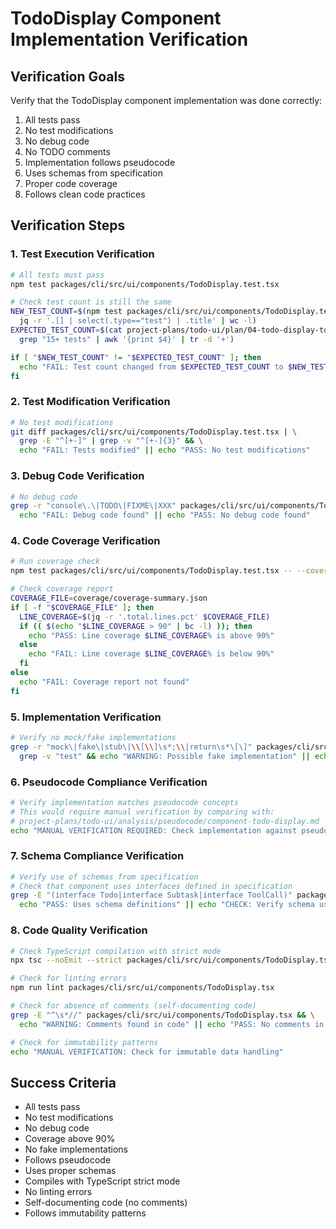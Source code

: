# TodoDisplay Component Implementation Verification

## Verification Goals

Verify that the TodoDisplay component implementation was done correctly:

1. All tests pass
2. No test modifications
3. No debug code
4. No TODO comments
5. Implementation follows pseudocode
6. Uses schemas from specification
7. Proper code coverage
8. Follows clean code practices

## Verification Steps

### 1. Test Execution Verification

```bash
# All tests must pass
npm test packages/cli/src/ui/components/TodoDisplay.test.tsx

# Check test count is still the same
NEW_TEST_COUNT=$(npm test packages/cli/src/ui/components/TodoDisplay.test.tsx -- --reporter=json | \
  jq -r '.[] | select(.type=="test") | .title' | wc -l)
EXPECTED_TEST_COUNT=$(cat project-plans/todo-ui/plan/04-todo-display-tdd-verification.md | \
  grep "15+ tests" | awk '{print $4}' | tr -d '+')

if [ "$NEW_TEST_COUNT" != "$EXPECTED_TEST_COUNT" ]; then
  echo "FAIL: Test count changed from $EXPECTED_TEST_COUNT to $NEW_TEST_COUNT"
fi
```

### 2. Test Modification Verification

```bash
# No test modifications
git diff packages/cli/src/ui/components/TodoDisplay.test.tsx | \
  grep -E "^[+-]" | grep -v "^[+-]{3}" && \
  echo "FAIL: Tests modified" || echo "PASS: No test modifications"
```

### 3. Debug Code Verification

```bash
# No debug code
grep -r "console\.\|TODO\|FIXME\|XXX" packages/cli/src/ui/components/TodoDisplay.tsx && \
  echo "FAIL: Debug code found" || echo "PASS: No debug code found"
```

### 4. Code Coverage Verification

```bash
# Run coverage check
npm test packages/cli/src/ui/components/TodoDisplay.test.tsx -- --coverage

# Check coverage report
COVERAGE_FILE=coverage/coverage-summary.json
if [ -f "$COVERAGE_FILE" ]; then
  LINE_COVERAGE=$(jq -r '.total.lines.pct' $COVERAGE_FILE)
  if (( $(echo "$LINE_COVERAGE > 90" | bc -l) )); then
    echo "PASS: Line coverage $LINE_COVERAGE% is above 90%"
  else
    echo "FAIL: Line coverage $LINE_COVERAGE% is below 90%"
  fi
else
  echo "FAIL: Coverage report not found"
fi
```

### 5. Implementation Verification

```bash
# Verify no mock/fake implementations
grep -r "mock\|fake\|stub\|\\[\\]\s*;\\|return\s*\[\]" packages/cli/src/ui/components/TodoDisplay.tsx | \
  grep -v "test" && echo "WARNING: Possible fake implementation" || echo "PASS: No fake implementations"
```

### 6. Pseudocode Compliance Verification

```bash
# Verify implementation matches pseudocode concepts
# This would require manual verification by comparing with:
# project-plans/todo-ui/analysis/pseudocode/component-todo-display.md
echo "MANUAL VERIFICATION REQUIRED: Check implementation against pseudocode in project-plans/todo-ui/analysis/pseudocode/component-todo-display.md"
```

### 7. Schema Compliance Verification

```bash
# Verify use of schemas from specification
# Check that component uses interfaces defined in specification
grep -E "(interface Todo|interface Subtask|interface ToolCall)" packages/cli/src/ui/components/TodoDisplay.tsx && \
  echo "PASS: Uses schema definitions" || echo "CHECK: Verify schema usage"
```

### 8. Code Quality Verification

```bash
# Check TypeScript compilation with strict mode
npx tsc --noEmit --strict packages/cli/src/ui/components/TodoDisplay.tsx

# Check for linting errors
npm run lint packages/cli/src/ui/components/TodoDisplay.tsx

# Check for absence of comments (self-documenting code)
grep -E "^\s*//" packages/cli/src/ui/components/TodoDisplay.tsx && \
  echo "WARNING: Comments found in code" || echo "PASS: No comments in code"

# Check for immutability patterns
echo "MANUAL VERIFICATION: Check for immutable data handling"
```

## Success Criteria

- All tests pass
- No test modifications
- No debug code
- Coverage above 90%
- No fake implementations
- Follows pseudocode
- Uses proper schemas
- Compiles with TypeScript strict mode
- No linting errors
- Self-documenting code (no comments)
- Follows immutability patterns